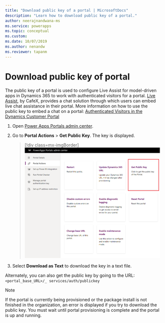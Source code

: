 ```yaml
---
title: "Download public key of a portal | MicrosoftDocs"
description: "Learn how to download public key of a portal."
author: neerajnandwana-ms
ms.service: powerapps
ms.topic: conceptual
ms.custom: 
ms.date: 10/07/2019
ms.author: nenandw
ms.reviewer: tapanm
---
```


# Download public key of portal

The public key of a portal is used to configure Live Assist for model-driven apps in Dynamics 365 to work with authenticated visitors for a portal. [Live Assist](https://www.cafex.com/en/products/live-assist-dynamics-365/), by CafeX, provides a chat solution through which users can embed live chat assistance in their portal. More information on how to use the public key to embed a chat on a portal: [Authenticated Visitors in the Dynamics Customer Portal](https://www.liveassistfor365.com/en/support/authenticated-visitors-in-the-dynamics-customer-portal/)

1. Open [Power Apps Portals admin center](admin-overview.md).

2.	Go to **Portal Actions** > **Get Public Key**. The key is displayed.

    > [!div class=mx-imgBorder]
    > ![Get public key of a portal](../media/get-public-key.png "Get public key of a portal")

3.	Select **Download as Text** to download the key in a text file.

Alternately, you can also get the public key by going to the URL: `<portal_base_URL>/_ services/auth/publickey` 

> [!NOTE]
> If the portal is currently being provisioned or the package install is not finished in the organization, an error is displayed if you try to download the public key. You must wait until portal provisioning is complete and the portal is up and running.
